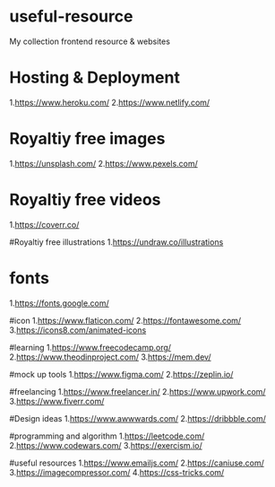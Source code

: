 # useful-resource
My collection frontend resource &amp; websites
# Hosting & Deployment
1.https://www.heroku.com/
2.https://www.netlify.com/

# Royaltiy free images
1.https://unsplash.com/
2.https://www.pexels.com/

# Royaltiy free videos
1.https://coverr.co/

#Royaltiy free illustrations
1.https://undraw.co/illustrations

# fonts
1.https://fonts.google.com/

#icon
1.https://www.flaticon.com/
2.https://fontawesome.com/
3.https://icons8.com/animated-icons

#learning
1.https://www.freecodecamp.org/
2.https://www.theodinproject.com/
3.https://mem.dev/

#mock up tools
1.https://www.figma.com/
2.https://zeplin.io/

#freelancing
1.https://www.freelancer.in/
2.https://www.upwork.com/
3.https://www.fiverr.com/

#Design ideas
1.https://www.awwwards.com/
2.https://dribbble.com/

#programming and algorithm
1.https://leetcode.com/
2.https://www.codewars.com/
3.https://exercism.io/

#useful resources
1.https://www.emailjs.com/
2.https://caniuse.com/
3.https://imagecompressor.com/
4.https://css-tricks.com/

